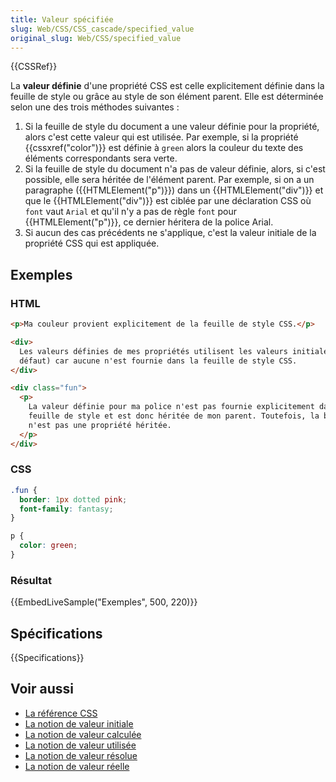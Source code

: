 ```yaml
---
title: Valeur spécifiée
slug: Web/CSS/CSS_cascade/specified_value
original_slug: Web/CSS/specified_value
---
```


{{CSSRef}}

La **valeur définie** d'une propriété CSS est celle explicitement définie dans la feuille de style ou grâce au style de son élément parent. Elle est déterminée selon une des trois méthodes suivantes :

1. Si la feuille de style du document a une valeur définie pour la propriété, alors c'est cette valeur qui est utilisée. Par exemple, si la propriété {{cssxref("color")}} est définie à `green` alors la couleur du texte des éléments correspondants sera verte.
2. Si la feuille de style du document n'a pas de valeur définie, alors, si c'est possible, elle sera héritée de l'élément parent. Par exemple, si on a un paragraphe ({{HTMLElement("p")}}) dans un {{HTMLElement("div")}} et que le {{HTMLElement("div")}} est ciblée par une déclaration CSS où `font` vaut `Arial` et qu'il n'y a pas de règle `font` pour {{HTMLElement("p")}}, ce dernier héritera de la police Arial.
3. Si aucun des cas précédents ne s'applique, c'est la valeur initiale de la propriété CSS qui est appliquée.

## Exemples

### HTML

```html
<p>Ma couleur provient explicitement de la feuille de style CSS.</p>

<div>
  Les valeurs définies de mes propriétés utilisent les valeurs initiales (par
  défaut) car aucune n'est fournie dans la feuille de style CSS.
</div>

<div class="fun">
  <p>
    La valeur définie pour ma police n'est pas fournie explicitement dans la
    feuille de style et est donc héritée de mon parent. Toutefois, la bordure
    n'est pas une propriété héritée.
  </p>
</div>
```

### CSS

```css
.fun {
  border: 1px dotted pink;
  font-family: fantasy;
}

p {
  color: green;
}
```

### Résultat

{{EmbedLiveSample("Exemples", 500, 220)}}

## Spécifications

{{Specifications}}

## Voir aussi

- [La référence CSS](/fr/docs/Web/CSS/Reference)
- [La notion de valeur initiale](/fr/docs/Web/CSS/initial_value)
- [La notion de valeur calculée](/fr/docs/Web/CSS/computed_value)
- [La notion de valeur utilisée](/fr/docs/Web/CSS/used_value)
- [La notion de valeur résolue](/fr/docs/Web/CSS/resolved_value)
- [La notion de valeur réelle](/fr/docs/Web/CSS/actual_value)

